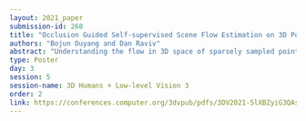 ```yaml
---
layout: 2021_paper
submission-id: 268
title: "Occlusion Guided Self-supervised Scene Flow Estimation on 3D Point Clouds"
authors: "Bojun Ouyang and Dan Raviv"
abstract: "Understanding the flow in 3D space of sparsely sampled points between two consecutive time frames is the core stone of modern geometric-driven systems such as VR/AR, Robotics, and Autonomous driving. The lack of real, non-simulated, labeled data for this task emphasizes the importance of self- or un-supervised deep architectures. This work presents a new self-supervised training method and an architecture for the 3D scene flow estimation under occlusions. Here we show that smart multi-layer fusion between flow prediction and occlusion detection outperforms traditional architectures by a large margin for occluded and non-occluded scenarios. We report state-of-the-art results on Flyingthings3D and KITTI datasets for both the supervised and self-supervised training."
type: Poster
day: 3
session: 5
session-name: 3D Humans + Low-level Vision 3
order: 2
link: https://conferences.computer.org/3dvpub/pdfs/3DV2021-5lXBZyiG3QAsRBKXHIjqU8/268800a782/268800a782.pdf
---
```


